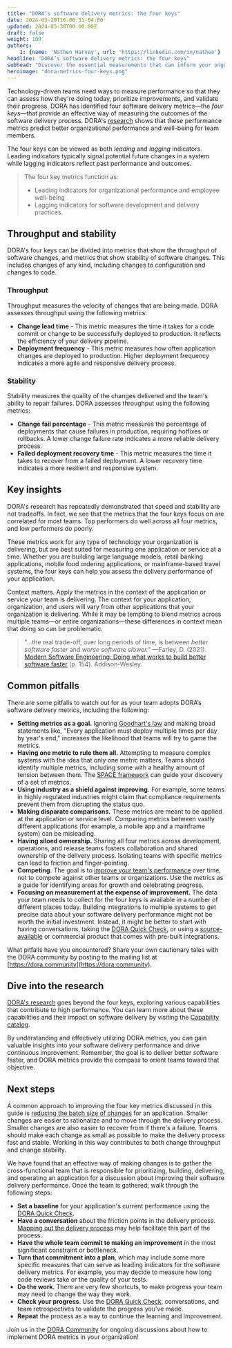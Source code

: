 ```yaml
---
title: "DORA’s software delivery metrics: the four keys"
date: 2024-03-29T16:06:31-04:00
updated: 2024-05-30T00:00:00Z
draft: false
weight: 100
authors:
    1: {name: 'Nathen Harvey', url: 'https://linkedin.com/in/nathen'}
headline: "DORA’s software delivery metrics: the four keys"
subhead: "Discover the essential measurements that can inform your ongoing journey of continuous improvement"
heroimage: "dora-metrics-four-keys.png"
---
```

Technology-driven teams need ways to measure performance so that they can assess how they're doing today, prioritize improvements, and validate their progress. DORA has identified four software delivery metrics—the _four keys_—that provide an effective way of measuring the outcomes of the software delivery process. DORA's [research](/research) shows that these performance metrics predict better organizational performance and well-being for team members.

The four keys can be viewed as both _leading_ and _lagging_ indicators. Leading indicators typically signal potential future changes in a system while lagging indicators reflect past performance and outcomes. 

> The four key metrics function as:
>   * Leading indicators for organizational performance and employee well-being
>   * Lagging indicators for software development and delivery practices.

## Throughput and stability

DORA's four keys can be divided into metrics that show the throughput of software changes,  and metrics that show stability of software changes. This includes changes of any kind, including changes to configuration and changes to code. 

### Throughput

Throughput measures the velocity of changes that are being made. DORA assesses throughput using the following metrics:

* **Change lead time** - This metric measures the time it takes for a code commit or change to be successfully deployed to production. It reflects the efficiency of your delivery pipeline.
* **Deployment frequency** - This metric measures how often application changes are deployed to production. Higher deployment frequency indicates a more agile and responsive delivery process.

### Stability

Stability measures the quality of the changes delivered and the team's ability to repair failures. DORA assesses throughput using the following metrics:

* **Change fail percentage** - This metric measures the percentage of deployments that cause failures in production, requiring hotfixes or rollbacks. A lower change failure rate indicates a more reliable delivery process.
* **Failed deployment recovery time** - This metric measures the time it takes to recover from a failed deployment. A lower recovery time indicates a more resilient and responsive system.

## Key insights

DORA's research has repeatedly demonstrated that speed and stability are not tradeoffs. In fact, we see that the  metrics that the four keys focus on are correlated for most teams. Top performers do well across all four metrics, and low performers do poorly.

These metrics work for any type of technology your organization is delivering, but are best suited for measuring one application or service at a time. Whether you are building large language models, retail banking applications, mobile food ordering applications, or mainframe-based travel systems, the four keys can help you assess the delivery performance of your application.

Context matters. Apply the metrics in the context of the application or service your team is delivering. The context for your application, organization, and users will vary from other applications that your organization is delivering. While it may be tempting to blend metrics across multiple teams—or entire organizations—these differences in context mean that doing so can be problematic.

> "…the real trade-off, over long periods of time, is between _better software faster_ and _worse software slower._" —Farley, D. (2021). [Modern Software Engineering: Doing what works to build better software faster](https://www.google.com/books/edition/Modern_Software_Engineering/rtnPEAAAQBAJ) (p. 154). Addison-Wesley. 

## Common pitfalls

There are some pitfalls to watch out for as your team adopts DORA’s software delivery metrics, including the following:

* **Setting metrics as a goal.** Ignoring [Goodhart's law](https://en.wikipedia.org/wiki/Goodhart%27s_law) and making broad statements like, "Every application must deploy multiple times per day by year's end," increases the likelihood that teams will try to game the metrics.
* **Having one metric to rule them all.** Attempting to measure complex systems with the idea that only one metric matters. Teams should identify multiple metrics, including some with a healthy amount of tension between them. The [SPACE framework](https://queue.acm.org/detail.cfm?id=3454124) can guide your discovery of a set of metrics.
* **Using industry as a shield against improving.** For example, some teams in highly regulated industries might claim that compliance requirements prevent them from disrupting the status quo.
* **Making disparate comparisons.** These metrics are meant to be applied at the application or service level. Comparing metrics between vastly different applications (for example, a mobile app and a mainframe system) can be misleading.
* **Having siloed ownership.** Sharing all four metrics across development, operations, and release teams fosters collaboration and shared ownership of the delivery process. Isolating teams with specific metrics can lead to friction and finger-pointing.
* **Competing.** The goal is to [improve your team's performance](/capabilities/how-to-empower-software-delivery-teams/) over time, not to compete against other teams or organizations. Use the metrics as a guide for identifying areas for growth and celebrating progress.
* **Focusing on measurement at the expense of improvement.** The data your team needs to collect for the four keys is available in a number of different places today. Building integrations to multiple systems to get precise data about your software delivery performance might not be worth the initial investment. Instead, it might be better to start with having conversations, taking the [DORA Quick Check](/quickcheck), or using a [source-available](/resources/#source-available-tools) or commercial product that comes with pre-built integrations.

What pitfalls have you encountered? Share your own cautionary tales with the DORA community by posting to the mailing list at [https://dora.community](https://dora.community).


## Dive into the research

[DORA's research](/research) goes beyond the four keys, exploring various capabilities that contribute to high performance. You can learn more about these capabilities and their impact on software delivery by visiting the [Capability catalog](/capabilities/).

By understanding and effectively utilizing DORA metrics, you can gain valuable insights into your software delivery performance and drive continuous improvement. Remember, the goal is to deliver better software faster, and DORA metrics provide the compass to orient teams toward that objective.


## Next steps

A common approach to improving the four key metrics discussed in this guide is [reducing the batch size of changes](/capabilities/working-in-small-batches/) for an application. Smaller changes are easier to rationalize and to move through the delivery process. Smaller changes are also easier to recover from if there's a failure. Teams should make each change as small as possible to make the delivery process fast and stable. Working in this way contributes to both change throughput and change stability.

We have found that an effective way of making changes is to gather the cross-functional team that is responsible for prioritizing, building, delivering, and operating an application for a discussion about improving their software delivery performance. Once the team is gathered, walk through the following steps:

* **Set a baseline** for your application's current performance using the [DORA Quick Check](/quickcheck).
* **Have a conversation** about the friction points in the delivery process. [Mapping out the delivery process](/capabilities/work-visibility-in-value-stream/) may help facilitate this part of the process.
* **Have the whole team  commit to making an improvement** in the most significant constraint or bottleneck.
* **Turn that commitment into a plan**, which may include some more specific measures that can serve as leading indicators for the software delivery metrics. For example, you may decide to measure how long code reviews take or the quality of your tests.
* **Do the work**. There are very few shortcuts, to make progress your team may need to change the way they work.
* **Check your progress**. Use the [DORA Quick Check](/quickcheck), conversations, and team retrospectives to validate the progress you've made.
* **Repeat** the process as a way to continue the learning and improvement. 

Join us in the [DORA Community](https://dora.community) for ongoing discussions about how to implement DORA metrics in your organization!
